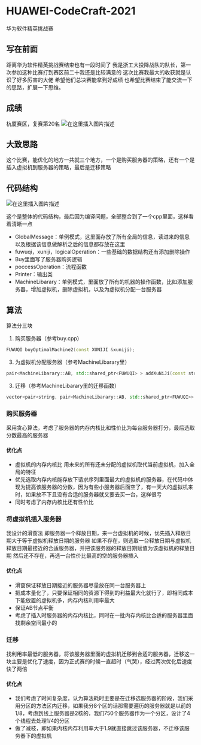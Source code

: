 # HUAWEI-CodeCraft-2021
 华为软件精英挑战赛
## 写在前面
距离华为软件精英挑战赛结束也有一段时间了
我是浙工大投降战队的队长，第一次参加这种比赛打到赛区前二十我还是比较满意的
这次比赛我最大的收获就是认识了好多厉害的大佬
希望他们总决赛能拿到好成绩
也希望比赛结束了能交流一下的思路，扩展一下思维。
## 成绩
杭厦赛区，复赛第20名
![在这里插入图片描述](https://img-blog.csdnimg.cn/20210420160654895.png?x-oss-process=image/watermark,type_ZmFuZ3poZW5naGVpdGk,shadow_10,text_aHR0cHM6Ly9ibG9nLmNzZG4ubmV0L3dlaXhpbl8zODYxNjAxOA==,size_16,color_FFFFFF,t_70)
## 大致思路
这个比赛，能优化的地方一共就三个地方，一个是购买服务器的策略，还有一个是插入虚拟机到服务器的策略，最后是迁移策略
## 代码结构
![在这里插入图片描述](https://img-blog.csdnimg.cn/2021042014175162.png?x-oss-process=image/watermark,type_ZmFuZ3poZW5naGVpdGk,shadow_10,text_aHR0cHM6Ly9ibG9nLmNzZG4ubmV0L3dlaXhpbl8zODYxNjAxOA==,size_16,color_FFFFFF,t_70)


这个是整体的代码结构，最后因为编译问题，全部整合到了一个cpp里面，这样看着清晰一点

 - GlobalMessage：单例模式，这里面存放了所有全局的信息，读进来的信息以及根据该信息做解析之后的信息都存放在这里
 - fuwuqi，xuniji，logicalOperation：一些基础的数据结构还有添加删除操作
 - Buy里面写了服务器购买逻辑
 - poccessOperation：流程函数
 - Printer：输出类
 - MachineLibarary：单例模式，里面放了所有的机器的操作函数，比如添加服务器，增加虚拟机，删除虚拟机，以及为虚拟机分配一台服务器

## 算法
算法分三块 

 1. 购买服务器（参考buy.cpp）

```cpp
FUWUQI buyOptimalMachine2(const XUNIJI &xuniji);
```

 3. 为虚拟机分配服务器（参考MachineLibarary里）

```cpp
pair<MachineLibarary::AB, std::shared_ptr<FUWUQI> > addXuNiJi(const string& id, XUNIJI xuniji, unordered_set<shared_ptr<FUWUQI>> &unused_set, unordered_set<shared_ptr<FUWUQI>> &in_it); //添加虚拟机,新增排除列表
```

 3. 迁移（参考MachineLibarary里的迁移函数）

```cpp
vector<pair<string, pair<MachineLibarary::AB, std::shared_ptr<FUWUQI>> > > migaration(); //迁移
```

### 购买服务器
采用贪心算法，考虑了服务器的内存内核比和性价比为每台服务器打分，最后选取分数最高的服务器

#### 优化点
 - 虚拟机的内存内核比  用未来的所有还未分配的虚拟机取代当前虚拟机，加入全局的特征
 - 优先选取内存内核能存放下请求序列里面最大的虚拟机的服务器，在代码中体现为提高该服务器的分数，因为有些小服务器后面空了，有一天大的虚拟机来时，如果放不下且没有合适的服务器就又要去买一台，这样很亏
 - 同时考虑了内存内核比还有性价比

### 将虚拟机插入服务器
我设计的滑窗法
即服务器一个释放日期，来一台虚拟机的时候，优先插入释放日期大于等于虚拟机释放日期的服务器
如果不存在，则选取一台释放日期与虚拟机释放日期最接近的合适服务器，并把该服务器的释放日期赋值为该虚拟机的释放日期
然后还不存在，再选一台性价比最高的空的服务器插入
#### 优化点
 - 滑窗保证释放日期接近的服务器尽量放在同一台服务器上
 - 把成本量化了，只要保证相同的资源下得到的利益最大化就行了，即相同成本下能放置的虚拟机多，内存内核利用率最大
 - 保证AB节点平衡
 - 考虑了插入时服务器的内存内核比，同时在一批内存内核比合适的服务器里面找剩余空间最小的

### 迁移
找利用率最低的服务器，将该服务器里面的虚拟机迁移到合适的服务器，迁移这一块主要是优化了速度，因为正式赛的时候一直超时（气哭），经过两次优化后速度快了两倍
#### 优化点
 - 我们考虑了时间复杂度，认为算法耗时主要是在迁移选服务器的阶段，我们采用分区的方法区内迁移，如果我分8个区的话那需要遍历的服务器就是以前的1/8，考虑到线上服务器是2核的，我们750个服务器作为一个分区，设计了4个线程去处理1/4的分区
 - 做了减枝，即如果内核内存利用率大于1.9就直接跳过该服务器，不迁移该服务器下的虚拟机


